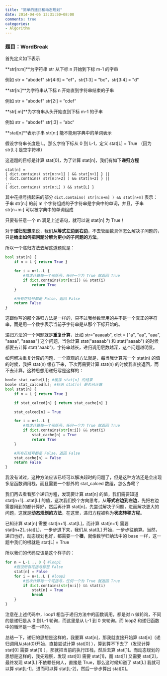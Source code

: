 ```yaml
---
title: "简单的递归和动态规划"
date: 2014-04-05 13:31:50+08:00
comments: true
categories: 
- Algorithm
---
```


### 题目：WordBreak


首先定义如下表示

**str[n:m]**为字符串 str 从下标 n 开始到下标 m-1 的字串

例如 str = "abcdef" str[4:6] = "ef"，str[1:3] = "bc"，str[3:4] = "d"

**str[n:]**为字符串从下标 n 开始直到字符串结束的子串

例如 str = "abcdef" str[2:] = ”cdef“

**str[:m]**为字符串从头开始直到下标 m-1 的子串

例如 str = "abcdef" str[:3] = ”abc“

**stat[n]**表示子串 str[n:] 能不能用字典中的单词表示


<!-- more -->

假设字符串长度是 L，那么字符下标从 0 到 L-1，定义 stat[L] = True （因为 str[L:] 是空字符串）

这道题的目标是计算 stat[0]，为了计算 stat[n]，我们有如下**递归方程**



    stat[n] = 
    { dict.contains( str[n:n+1] ) && stat[n+1] } ||
    { dict.contains( str[n:n+2] ) && stat[n+2] } ||
    ...
    { dict.contains( str[n:L] ) && stat[L] }



其中花括号括起来的部分 `dict.contains( str[n:n+m] ) && stat[n+m]` 表示：子串 str[n:] 的前 m 个字符组成的子字符串是字典中的单词，并且，子串 str[n+m:] 可以被字典中的单词组成



只要有任意一个 m 满足上述语句，就可以说 stat[n] 为 True！



对于**递归思想**来说，我们**从等式左边到右边**，不去管函数具体怎么解决子问题的，只是**给出如何把问题分解为更小的子问题的方法**。

所以一个递归方法去解这道题就是：
``` python
bool stat(n) {
    if n = L { return True }

    for i = n+1..L {
        #依次计算每一个花括号，任何一个为 True 就返回 True
        if dict.contains(str[n:i]) && stat(i) 
            return True
    }

    #所有花括号都是 False，返回 False
    return False
}
```

这跟你写的那个递归方法是一样的，只不过我参数里用的并不是一个真正的字符串，而是用一个数字表示当前子字符串是从那个下标开始的。



递归方法的一个问题就是**重复计算**，比如 str="aaaaab", dict = ["a", "aa", "aaa", "aaaa", "aaaaa"] 这个问题，当你计算 stat("aaaaab") 和 stat("aaaab") 的时候都要去计算 stat("aaab")，字符串越长，递归调用层数越深，这个问题越明显。



如何解决重复计算的问题，一个直观的方法就是，每当我计算完一个 stat(n) 的值的时候，我把 stat(n) 缓存下来，下次再需要计算 stat(n) 的时候我直接返回，而不去计算。这种思想用递归写是这样的：

``` python
boole stat_cache[L]; #缓存 stat[n] 的结果
boole stat_calced[L]; #标识 stat[n] 是否已计算
bool stat(n) {
    if n = L { return True }

    if stat_calced[n] { return stat_cache[n] }

    stat_calced[n] = True

    for i = n+1..L {
        #依次计算每一个花括号，任何一个为 True 就返回 True
        if dict.contains(str[n:i]) && stat(i) 
            stat_cache[n] = True
            return True
    }

    #所有花括号都是 False，返回 False
    stat_cache[n] = False
    return False
}
```


我没有试过，这种方法应该已经可以解决超时的问题了，但是这种方法还是会出现多层函数调用栈，而且需要一个额外的 stat_calced 数组，怎么办嘞？



我们再去看看那个递归方程，发现要计算 stat[n] 的值，我们需要知道 stat[n+1]...stat[L] 的值，这次我们换个方向思考，从**等式右边到左边**，先把右边需要用到的都计算好，然后再计算 stat[n]，先尝试解决子问题，进而解决更大的问题，这就是**动态规划的方法**，在这里，递归方程被称为**状态转移方程**。



已知计算 stat[n] 需要 stat[n+1]..stat[L]，而计算 stat[n+1] 需要 stat[n+2]..stat[L]，一步步退下来，我们从 stat[L] 开始，一步步往前算。当然，递归也好，动态规划也好，都需要一个**根**，就像数学归纳法中的 base 一样，这一题中我们的根就是 stat[L] = True



所以我们的代码应该是这个样子的：

``` python
for n = L-1 .. 0 { #loop1
    #假设所有花括号都是 False
    stat[n] = False
    for i = n+1..L { #loop2
        #依次计算每一个花括号，任何一个为 True 就返回 True
        if dict.contains(str[n:i]) && stat(i) 
            stat[n] = True
            break
    }
}
```


注意在上述代码中，loop1 相当于递归方法中的函数调用，都是对 n 做轮询，不同的是递归是从 0 到 L-1 轮询，而这里是从 L-1 到 0 来轮询。而 loop2 和递归函数中的循环是一模一样的。



总结一下，递归的思想是这样的，我要算 stat[n]，那我就直接开始算 stat[n]（递归调用从stat(0)开始，直接尝试计算 stat[0] ），算到算不下去了（发现计算 stat[0] 需要 stat[1] ），那就把当前的执行压栈，然后去算 stat[1]。而动态规划的思想是这样的，我先观察，发现 stat[0] 需要 stat[1]，而 stat[1] 又需要 stat[2]，最终发现 stat[L] 不依赖任何人，直接是 True，那么这时候知道了 stat[L] 我就可以算 stat[L-1]，进而可以算 stat[L-2]，然后一步步算出 stat[0]。
